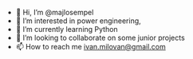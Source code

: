 - 👋 Hi, I’m @majlosempel
- 👀 I’m interested in power engineering, 
- 🌱 I’m currently learning Python
- 💞️ I’m looking to collaborate on some junior projects
- 📫 How to reach me ivan.milovan@gmail.com

<!---
majlosempel/majlosempel is a ✨ special ✨ repository because its `README.md` (this file) appears on your GitHub profile.
You can click the Preview link to take a look at your changes.
--->
